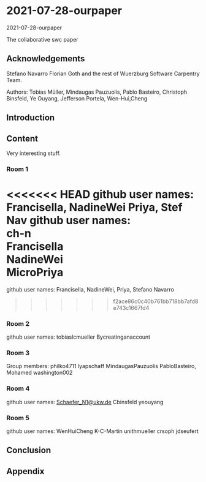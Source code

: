 
# 2021-07-28-ourpaper
 2021-07-28-ourpaper

The collaborative swc paper

## Acknowledgements
Stefano Navarro
Florian Goth and the rest of Wuerzburg Software Carpentry Team.

Authors: 
Tobias Müller, Mindaugas Pauzuolis, Pablo Basteiro, Christoph Binsfeld, Ye Ouyang, Jefferson Portela,
Wen-Hui,Cheng

## Introduction

## Content
Very interesting stuff.

### Room 1
<<<<<<< HEAD
github user names: Francisella, NadineWei Priya, Stef Nav
github user names:<br>
ch-n<br>
Francisella <br>
NadineWei<br>
MicroPriya
=======
github user names: Francisella, NadineWei, Priya, Stefano Navarro
>>>>>>> f2ace86c0c40b761bb718bb7afd8e743c1667fd4

### Room 2
github user names:
tobiaslcmueller
Bycreatinganaccount

### Room 3

Group members: philko4711 lyapschaff MindaugasPauzuolis PabloBasteiro, Mohamed
washington002

### Room 4
github user names:
Schaefer_N1@ukw.de
Cbinsfeld
yeouyang

### Room 5
github user names: WenHuiCheng K-C-Martin unithmueller crsoph jdseufert

## Conclusion

## Appendix
